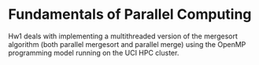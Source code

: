 # Fundamentals of Parallel Computing
Hw1 deals with implementing a multithreaded version of the mergesort algorithm (both parallel mergesort and parallel merge) using the OpenMP programming model running on the UCI HPC cluster.
